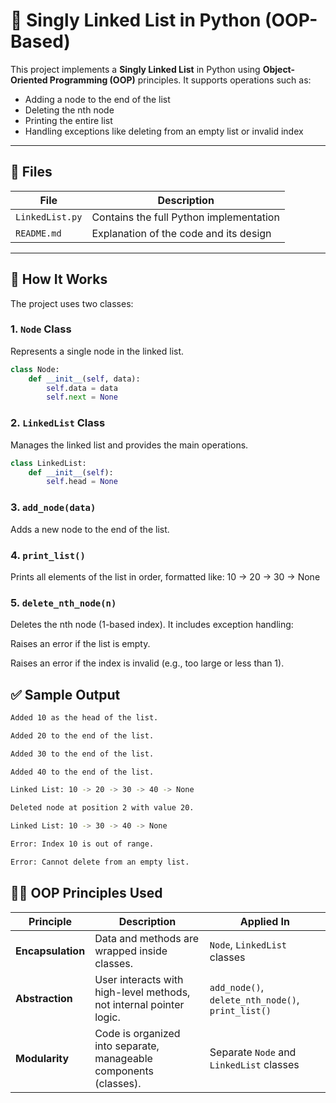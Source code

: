 # 🧠 Singly Linked List in Python (OOP-Based)

This project implements a **Singly Linked List** in Python using **Object-Oriented Programming (OOP)** principles. It supports operations such as:

- Adding a node to the end of the list
- Deleting the nth node
- Printing the entire list
- Handling exceptions like deleting from an empty list or invalid index

---

## 📁 Files

| File         | Description                                |
|--------------|--------------------------------------------|
| `LinkedList.py` | Contains the full Python implementation |
| `README.md`      | Explanation of the code and its design |

---

## 🔧 How It Works

The project uses two classes:

### 1. `Node` Class
Represents a single node in the linked list.

```python
class Node:
    def __init__(self, data):
        self.data = data
        self.next = None
```
### 2. `LinkedList` Class
Manages the linked list and provides the main operations.
```python
class LinkedList:
    def __init__(self):
        self.head = None
```

### 3. `add_node(data)`
Adds a new node to the end of the list.

### 4. `print_list()`
Prints all elements of the list in order, formatted like:
10 -> 20 -> 30 -> None

### 5. `delete_nth_node(n)`
Deletes the nth node (1-based index). It includes exception handling:

Raises an error if the list is empty.

Raises an error if the index is invalid (e.g., too large or less than 1).

## ✅ Sample Output

```bash
Added 10 as the head of the list.

Added 20 to the end of the list.

Added 30 to the end of the list.

Added 40 to the end of the list.

Linked List: 10 -> 20 -> 30 -> 40 -> None

Deleted node at position 2 with value 20.

Linked List: 10 -> 30 -> 40 -> None

Error: Index 10 is out of range.

Error: Cannot delete from an empty list.
```

## 👨‍🏫 OOP Principles Used

| Principle      | Description                                                            | Applied In                                  |
|----------------|------------------------------------------------------------------------|---------------------------------------------|
| **Encapsulation** | Data and methods are wrapped inside classes.                        | `Node`, `LinkedList` classes                |
| **Abstraction**   | User interacts with high-level methods, not internal pointer logic. | `add_node()`, `delete_nth_node()`, `print_list()` |
| **Modularity**    | Code is organized into separate, manageable components (classes).   | Separate `Node` and `LinkedList` classes    |
